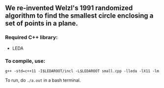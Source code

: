 ## We re-invented **Welzl's 1991 randomized algorithm** to find the smallest circle enclosing a set of points in a plane.

### Required C++ library:
- LEDA

### To compile, use:
`g++ -std=c++11 -I$LEDAROOT/incl -L$LEDAROOT small.cpp -lleda -lX11 -lm`

To run, do `./a.out` in a bash terminal.
